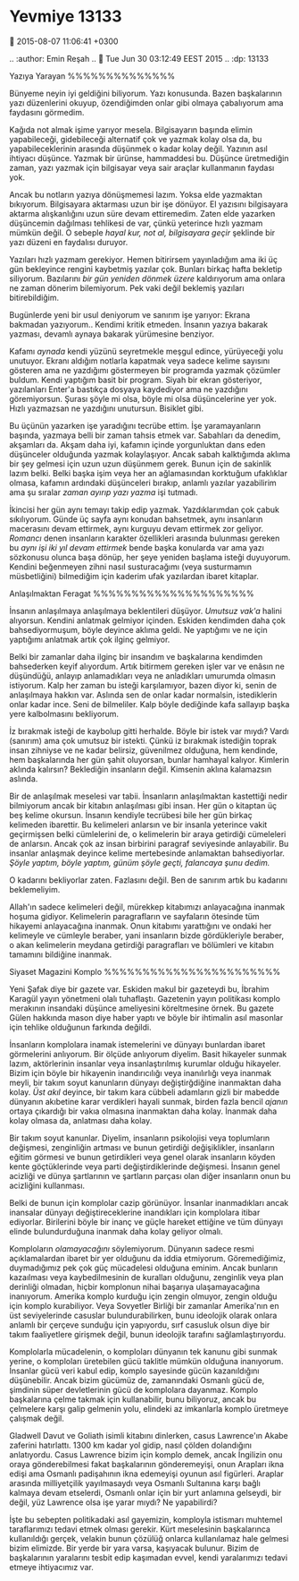 Yevmiye 13133
=============

:date: 2015-08-07 11:06:41 +0300

.. :author: Emin Reşah
.. :date: Tue Jun 30 03:12:49 EEST 2015 
.. :dp: 13133 

Yazıya Yarayan
%%%%%%%%%%%%%%

Bünyeme neyin iyi geldiğini biliyorum. Yazı konusunda. Bazen
başkalarının yazı düzenlerini okuyup, özendiğimden onlar gibi olmaya
çabalıyorum ama faydasını görmedim.

Kağıda not almak işime yarıyor mesela. Bilgisayarın başında elimin
yapabileceği, gidebileceği alternatif çok ve yazmak kolay olsa da, bu
yapabileceklerinin arasında düşünmek o kadar kolay değil. Yazının asıl
ihtiyacı düşünce. Yazmak bir ürünse, hammaddesi bu. Düşünce
üretmediğin zaman, yazı yazmak için bilgisayar veya sair araçlar
kullanmanın faydası yok.

Ancak bu notların yazıya dönüşmemesi lazım. Yoksa elde yazmaktan
bıkıyorum. Bilgisayara aktarması uzun bir işe dönüyor. El yazısını
bilgisayara aktarma alışkanlığını uzun süre devam ettiremedim. Zaten
elde yazarken düşüncemin dağılması tehlikesi de var, çünkü yeterince
hızlı yazmam mümkün değil. O sebeple *hayal kur, not al, bilgisayara
geçir* şeklinde bir yazı düzeni en faydalısı duruyor.

Yazıları hızlı yazmam gerekiyor. Hemen bitirirsem yayınladığım ama iki
üç gün bekleyince rengini kaybetmiş yazılar çok. Bunları birkaç hafta
bekletip siliyorum. Bazılarını *bir gün yeniden dönmek üzere*
kaldırıyorum ama onlara ne zaman dönerim bilemiyorum. Pek vaki değil
beklemiş yazıları bitirebildiğim.

Bugünlerde yeni bir usul deniyorum ve sanırım işe yarıyor: Ekrana
bakmadan yazıyorum.. Kendimi kritik etmeden. İnsanın yazıya bakarak
yazması, devamlı aynaya bakarak yürümesine benziyor.

Kafamı *aynada* kendi yüzünü seyretmekle meşgul edince, yürüyeceği
yolu unutuyor. Ekranı aldığım notlarla kapatmak veya sadece kelime
sayısını gösteren ama ne yazdığımı göstermeyen bir programda yazmak
çözümler buldum. Kendi yaptığım basit bir program. Siyah bir ekran
gösteriyor, yazılanları Enter'a bastıkça dosyaya kaydediyor ama ne
yazdığını göremiyorsun. Şurası şöyle mi olsa, böyle mi olsa
düşüncelerine yer yok. Hızlı yazmazsan ne yazdığını
unutursun. Bisiklet gibi.

Bu üçünün yazarken işe yaradığını tecrübe ettim. İşe yaramayanların
başında, yazmaya belli bir zaman tahsis etmek var. Sabahları da
denedim, akşamları da. Akşam daha iyi, kafamın içinde yorgunluktan
dans eden düşünceler olduğunda yazmak kolaylaşıyor. Ancak sabah
kalktığımda aklıma bir şey gelmesi için uzun uzun düşünmem
gerek. Bunun için de sakinlik lazım belki. Belki başka işim veya her
an ağlamasından korktuğum ufaklıklar olmasa, kafamın ardındaki
düşünceleri bırakıp, anlamlı yazılar yazabilirim ama şu sıralar *zaman
ayırıp yazı yazma* işi tutmadı.

İkincisi her gün aynı temayı takip edip yazmak. Yazdıklarımdan çok
çabuk sıkılıyorum. Günde üç sayfa aynı konudan bahsetmek, aynı
insanların macerasını devam ettirmek, aynı kurguyu devam ettirmek zor
geliyor. *Romancı* denen insanların karakter özellikleri arasında
bulunması gereken bu *aynı işi iki yıl devam ettirmek* bende başka
konularda var ama yazı sözkonusu olunca başa dönüp, her şeye yeniden
başlama isteği duyuyorum. Kendini beğenmeyen zihni nasıl susturacağımı
(veya susturmamın müsbetliğini) bilmediğim için kaderim ufak
yazılardan ibaret kitaplar.

Anlaşılmaktan Feragat
%%%%%%%%%%%%%%%%%%%%%

İnsanın anlaşılmaya anlaşılmaya beklentileri düşüyor. *Umutsuz vak'a*
halini alıyorsun. Kendini anlatmak gelmiyor içinden. Eskiden kendimden
daha çok bahsediyormuşum, böyle deyince aklıma geldi. Ne yaptığımı ve
ne için yaptığımı anlatmak artık çok ilginç gelmiyor.

Belki bir zamanlar daha ilginç bir insandım ve başkalarına kendimden
bahsederken keyif alıyordum. Artık bitirmem gereken işler var ve
enâsın ne düşündüğü, anlayıp anlamadıkları veya ne anladıkları
umurumda olmasın istiyorum. Kalp her zaman bu isteği karşılamıyor,
bazen diyor ki, senin de anlaşılmaya hakkın var. Aslında sen de onlar
kadar normalsin, istediklerin onlar kadar ince. Seni de
bilmeliler. Kalp böyle dediğinde kafa sallayıp başka yere kalbolmasını
bekliyorum.

İz bırakmak isteği de kaybolup gitti herhalde. Böyle bir istek var
mıydı?  Vardı (sanırım) ama çok umutsuz bir istekti. Çünkü iz bırakmak
istediğin toprak insan zihniyse ve ne kadar belirsiz, güvenilmez
olduğuna, hem kendinde, hem başkalarında her gün şahit oluyorsan,
bunlar hamhayal kalıyor. Kimlerin aklında kalırsın?  Beklediğin
insanların değil. Kimsenin aklına kalamazsın aslında.

Bir de anlaşılmak meselesi var tabii. İnsanların anlaşılmaktan
kastettiği nedir bilmiyorum ancak bir kitabın anlaşılması gibi
insan. Her gün o kitaptan üç beş kelime okursun. İnsanın kendiyle
tecrübesi bile her gün birkaç kelimeden ibarettir. Bu kelimeleri
anlarsın ve bir insanla yeterince vakit geçirmişsen belki cümlelerini
de, o kelimelerin bir araya getirdiği cümeleleri de anlarsın. Ancak
çok az insan birbirini paragraf seviyesinde anlayabilir. Bu insanlar
anlaşmak deyince kelime mertebesinde anlamaktan bahsediyorlar. *Şöyle
yaptım, böyle yaptım, günüm şöyle geçti, falancaya şunu dedim.*

O kadarını bekliyorlar zaten. Fazlasını değil.  Ben de sanırım artık
bu kadarını beklemeliyim.

Allah'ın sadece kelimeleri değil, mürekkep kitabımızı anlayacağına
inanmak hoşuma gidiyor. Kelimelerin paragrafların ve sayfaların
ötesinde tüm hikayemi anlayacağına inanmak. Onun kitabımı yarattığını
ve ondaki her kelimeyle ve cümleyle beraber, yani insanların bizde
gördükleriyle beraber, o akan kelimelerin meydana getirdiği
paragrafları ve bölümleri ve kitabın tamamını bildiğine inanmak.

Siyaset Magazini Komplo
%%%%%%%%%%%%%%%%%%%%%%%

Yeni Şafak diye bir gazete var. Eskiden makul bir gazeteydi bu,
İbrahim Karagül yayın yönetmeni olalı tuhaflaştı. Gazetenin yayın
politikası komplo merakının insandaki düşünce ameliyesini köreltmesine
örnek. Bu gazete Gülen hakkında mason diye haber yaptı ve böyle bir
ihtimalin asıl masonlar için tehlike olduğunun farkında değildi.

İnsanların komplolara inamak istemelerini ve dünyayı bunlardan ibaret
görmelerini anlıyorum. Bir ölçüde anlıyorum diyelim. Basit hikayeler
sunmak lazım, aktörlerinin insanlar veya insanlaştırılmış kurumlar
olduğu hikayeler. Bizim için böyle bir hikayenin inandırıcılığı veya
inanılırlığı veya inanmak meyli, bir takım soyut kanunların dünyayı
değiştirğdiğine inanmaktan daha kolay. *Üst akıl* deyince, bir takım
kara cübbeli adamların gizli bir mabedde dünyanın akıbetine karar
verdikleri hayali sunmak, birden fazla bencil *ajanın* ortaya
çıkardığı bir vakıa olmasına inanmaktan daha kolay. İnanmak daha kolay
olmasa da, anlatması daha kolay.

Bir takım soyut kanunlar. Diyelim, insanların psikolojisi veya
toplumların değişmesi, zenginliğin artması ve bunun getirdiği
değişiklikler, insanların eğitim görmesi ve bunun getirdikleri veya
genel olarak insanların köyden kente göçtüklerinde veya parti
değiştirdiklerinde değişmesi. İnsanın genel acizliği ve dünya
şartlarının ve şartların parçası olan diğer insanların onun bu
acizliğini kullanması. 

Belki de bunun için komplolar cazip görünüyor. İnsanlar inanmadıkları
ancak inansalar dünyayı değiştireceklerine inandıkları için komplolara
itibar ediyorlar. Birilerini böyle bir inanç ve güçle hareket ettiğine
ve tüm dünyayı elinde bulundurduğuna inanmak daha kolay geliyor
olmalı.

Komploların *olamayacağını* söylemiyorum. Dünyanın sadece resmi
açıklamalardan ibaret bir yer olduğunu da iddia
etmiyorum. Göremediğimiz, duymadığımız pek çok güç mücadelesi olduğuna
eminim. Ancak bunların kazaılması veya kaybedilmesinin de kuralları
olduğunu, zenginlik veya plan derinliği olmadan, hiçbir komplonun
nihai başarıya ulaşamayacağına inanıyorum. Amerika komplo kurduğu için
zengin olmuyor, zengin olduğu için komplo kurabiliyor. Veya Sovyetler
Birliği bir zamanlar Amerika'nın en üst seviyelerinde casuslar
bulundurabilirken, bunu ideolojik olarak onlara anlamlı bir çerçeve
sunduğu için yapıyordu, sırf casusluk olsun diye bir takım
faaliyetlere girişmek değil, bunun ideolojik tarafını
sağlamlaştırıyordu.

Komplolarla mücadelenin, o komploları dünyanın tek kanunu gibi sunmak
yerine, o komploları üretebilen gücü taklitle mümkün olduğuna
inanıyorum. İnsanlar gücü veri kabul edip, komplo sayesinde gücün
kazanıldığını düşünebilir. Ancak bizim gücümüz de, zamanındaki Osmanlı
gücü de, şimdinin süper devletlerinin gücü de komplolara
dayanmaz. Komplo başkalarına çelme takmak için kullanabilir, bunu
biliyoruz, ancak bu çelmelere karşı galip gelmenin yolu, elindeki az
imkanlarla komplo üretmeye çalışmak değil. 

Gladwell Davut ve Goliath isimli kitabını dinlerken, casus Lawrence'ın
Akabe zaferini hatırlattı. 1300 km kadar yol gidip, nasıl çölden
dolandığını anlatıyordu. Casus Lawrence bizim için komplo demek, ancak
İngilizin onu oraya gönderebilmesi fakat başkalarının gönderemeyişi,
onun Arapları ikna edişi ama Osmanlı padişahının ikna edemeyişi oyunun
asıl figürleri. Araplar arasında milliyetçilik yayılmasaydı veya
Osmanlı Sultanına karşı bağlı kalmaya devam etselerdi, Osmanlı onlar
için bir yurt anlamına gelseydi, bir değil, yüz Lawrence olsa işe
yarar mıydı? Ne yapabilirdi?

İşte bu sebepten politikadaki asıl gayemizin, komployla istismarı
muhtemel taraflarımızı tedavi etmek olması gerekir. Kürt meselesinin
başkalarınca kullanıldığı gerçek, velakin bunun çözülüğ onlarca
kullanılamaz hale gelmesi bizim elimizde. Bir yerde bir yara varsa,
kaşıyacak bulunur. Bizim de başkalarının yaralarını tesbit edip
kaşımadan evvel, kendi yaralarımızı tedavi etmeye ihtiyacımız
var.
